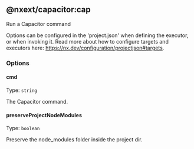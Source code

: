 ## @nxext/capacitor:cap

Run a Capacitor command

Options can be configured in the 'project.json' when defining the executor, or when invoking it. Read more about how to configure targets and executors here: https://nx.dev/configuration/projectjson#targets.

### Options

#### cmd

Type: `string`

The Capacitor command.

#### preserveProjectNodeModules

Type: `boolean`

Preserve the node_modules folder inside the project dir.
